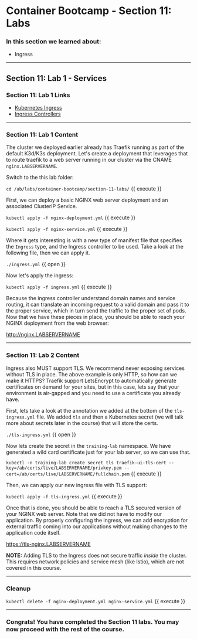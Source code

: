 # Container Bootcamp - Section 11: Labs

### In this section we learned about:

* Ingress

____

## Section 11: Lab 1 - Services

### Section 11: Lab 1 Links

* [Kubernetes Ingress](https://kubernetes.io/docs/concepts/services-networking/ingress/)
* [Ingress Controllers](https://kubernetes.io/docs/concepts/services-networking/ingress-controllers/)

____

### Section 11: Lab 1 Content

The cluster we deployed earlier already has Traefik running as part of the default K3d/K3s deployment. Let's create a deployment that leverages that to route traefik to a web server running in our cluster via the CNAME `nginx.LABSERVERNAME`.

Switch to the this lab folder:

`cd /ab/labs/container-bootcamp/section-11-labs/` {{ execute }}

First, we can deploy a basic NGINX web server deployment and an associated ClusterIP Service.

`kubectl apply -f nginx-deployment.yml` {{ execute }}

`kubectl apply -f nginx-service.yml` {{ execute }}

Where it gets interesting is with a new type of manifest file that specifies the `Ingress` type, and the Ingress controller to be used. Take a look at the following file, then we can apply it.

`./ingress.yml` {{ open }}

Now let's apply the ingress:

`kubectl apply -f ingress.yml` {{ execute }}

Because the ingress controller understand domain names and service routing, it can translate an incoming request to a valid domain and pass it to the proper service, which in turn send the traffic to the proper set of pods. Now that we have these pieces in place, you should be able to reach your NGINX deployment from the web browser:

http://nginx.LABSERVERNAME

----

### Section 11: Lab 2 Content

Ingress also MUST support TLS. We recommend never exposing services without TLS in place. The above example is only HTTP, so how can we make it HTTPS? Traefik support LetsEncrypt to automatically generate certificates on demand for your sites, but in this case, lets say that your environment is air-gapped and you need to use a certificate you already have.

First, lets take a look at the annotation we added at the bottom of the `tls-ingress.yml` file. We added `tls` and then a Kubernetes secret (we will talk more about secrets later in the course) that will store the certs.

`./tls-ingress.yml` {{ open }}

Now lets create the secret in the `training-lab` namespace. We have generated a wild card certificate just for your lab server, so we can use that.

`kubectl -n training-lab create secret tls traefik-ui-tls-cert --key=/ab/certs/live/LABSERVERNAME/privkey.pem --cert=/ab/certs/live/LABSERVERNAME/fullchain.pem` {{ execute }}

Then, we can apply our new ingress file with TLS support:

`kubectl apply -f tls-ingress.yml` {{ execute }}

Once that is done, you should be able to reach a TLS secured version of your NGINX web server. Note that we did not have to modify our application. By properly configuring the ingress, we can add encryption for external traffic coming into our applications without making changes to the application code itself.

https://tls-nginx.LABSERVERNAME

**NOTE:** Adding TLS to the Ingress does not secure traffic *inside* the cluster. This requires network policies and service mesh (like Istio), which are not covered in this course.

----

### Cleanup

`kubectl delete -f nginx-deployment.yml nginx-service.yml` {{ execute }}

____

### Congrats! You have completed the Section 11 labs. You may now proceed with the rest of the course.